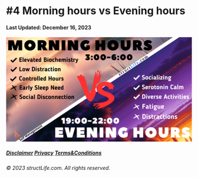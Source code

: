 # \#4 Morning hours vs Evening hours

#### Last Updated: December 16, 2023

![](../images/products/post-2023-12-16-morning-hours-versus-evening-hours.png)




##### [Disclaimer](/about-disclaimer)  [Privacy](/about-privacy-policy)  [Terms&Conditions](/about-terms-conditions)

###### © 2023 structLife.com. All rights reserved.
